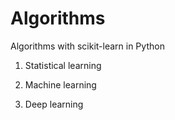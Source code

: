 # Algorithms

Algorithms with scikit-learn in Python

1. Statistical learning

2. Machine learning 

3. Deep learning 
